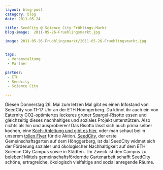 ```yaml
---
layout: blog-post
category: blog
date: 2011-05-24

title: SeedCity @ Science City Frühlings-Markt
blog-image:  2011-05-26-Fruehlingsmarkt.jpg

image: 2011-05-26-Fruehlingsmarkt/2011-05-26-Fruehlingsmarkt.jpg


tags:
 - Veranstaltung
 - Partner

partner:
 - ETH
 - Seedcity
 - Science City

--- 
```



Diesen Donnerstag 26. Mai zum letzen Mal gibt es einen Infostand von SeedCity von 11-17 Uhr an der ETH Hönngerberg. Da könnt ihr auch ein von Eaternity CO2-optimiertes leckeres grüner Spargel-Risotto essen und gleichzeitig dieses nachhaltiges und soziales Projekt unterstützen. Also nichts als hin und ausprobieren!
Das Risotto lässt sich auch prima selber kochen, eine [Koch-Anleitung und gibt es hier][1], oder man schaut bei in unserem [tollen Flyer][2] für die Aktion.
[SeedCity][3], der erste Gemeinschaftsgarten auf dem Hönggerberg, ist da! SeedCity widmet sich der Förderung sozialer und ökologischer Nachhaltigkeit auf dem ETH Science City Campus sowie in Städten.  Ihr Zweck ist den Campus zu beleben! Mittels gemeinschaftsfördernde Gartenarbeit schafft SeedCity schöne, ertragreiche, ökologisch vielfaltige and sozial anregende Räume.


[1]: /recipes/spargelrisotto/
[2]: /material/seedcity-frühlingsmarkt/
[3]: http://www.seedcity.ethz.ch/

